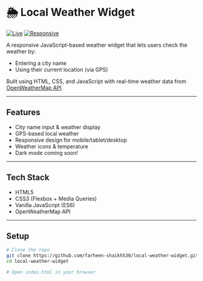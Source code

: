 # 🌦️ Local Weather Widget

[![Live](https://img.shields.io/badge/demo-online-blue)](https://farheen-shaikh530.github.io/local-weather-widget/)
[![Responsive](https://img.shields.io/badge/mobile--friendly-yes-brightgreen)]()

A responsive JavaScript-based weather widget that lets users check the weather by:
- Entering a city name
- Using their current location (via GPS)

Built using HTML, CSS, and JavaScript with real-time weather data from [OpenWeatherMap API](https://openweathermap.org/api).

---


##  Features

-  City name input & weather display
- GPS-based local weather
-  Responsive design for mobile/tablet/desktop
-  Weather icons & temperature
-  Dark mode coming soon!

---

##  Tech Stack

- HTML5
- CSS3 (Flexbox + Media Queries)
- Vanilla JavaScript (ES6)
- OpenWeatherMap API

---

## Setup

```bash
# Clone the repo
git clone https://github.com/farheen-shaikh530/local-weather-widget.git
cd local-weather-widget

# Open index.html in your browser
